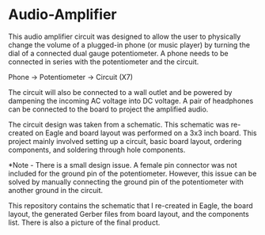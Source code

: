 # Audio-Amplifier
This audio amplifier circuit was designed to allow the user to physically change the volume of a plugged-in phone (or music player) by turning the dial of a connected dual gauge potentiometer. A phone needs to be connected in series with the potentiometer and the circuit. 

Phone -> Potentiometer -> Circuit (X7)

The circuit will also be connected to a wall outlet and be powered by dampening the incoming AC voltage into DC voltage. A pair of headphones can be connected to the board to project the amplified audio. 

The circuit design was taken from a schematic. This schematic was re-created on Eagle and board layout was performed on a 3x3 inch board. This project mainly involved setting up a circuit, basic board layout, ordering components, and soldering through hole components.

*Note - There is a small design issue. A female pin connector was not included for the ground pin of the potentiometer. However, this issue can be solved by manually connecting the ground pin of the potentiometer with another ground in the circuit.

This repository contains the schematic that I re-created in Eagle, the board layout, the generated Gerber files from board layout, and the components list. There is also a picture of the final product.
